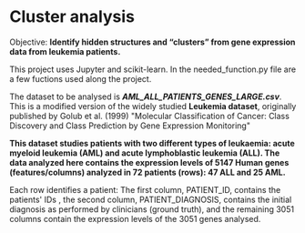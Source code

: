 # Cluster analysis

Objective: **Identify hidden structures and “clusters” from gene expression data from leukemia patients.**

This project uses Jupyter and scikit-learn. In the needed_function.py file are a few fuctions used along the project.

The dataset to be analysed is ***AML_ALL_PATIENTS_GENES_LARGE.csv***. This is a modified version of the widely studied **Leukemia dataset**, originally published by Golub et al. (1999) "Molecular Classification of Cancer: Class Discovery and Class Prediction by Gene Expression Monitoring"

**This dataset studies patients with two different types of leukaemia: acute myeloid leukemia (AML) and acute lymphoblastic leukemia (ALL). The data analyzed here contains the expression levels of 5147 Human genes (features/columns) analyzed in 72 patients (rows): 47 ALL and 25 AML.**

Each row identifies a patient: The first column, PATIENT_ID, contains the patients' IDs , the second column, PATIENT_DIAGNOSIS, contains the initial diagnosis as performed by clinicians (ground truth), and the remaining 3051 columns contain the expression levels of the 3051 genes analysed.
